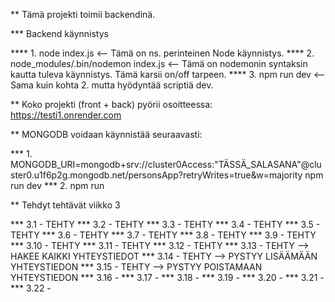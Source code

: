 ** Tämä projekti toimii backendinä.

*** Backend käynnistys

**** 1. node index.js                           <-- Tämä on ns. perinteinen Node käynnistys.
**** 2. node_modules/.bin/nodemon index.js      <-- Tämä on nodemonin syntaksin kautta tuleva käynnistys. Tämä karsii on/off tarpeen.
**** 3. npm run dev                             <-- Sama kuin kohta 2. mutta hyödyntää scriptiä dev.

** Koko projekti (front + back) pyörii osoitteessa: https://testi1.onrender.com

** MONGODB voidaan käynnistää seuraavasti:

*** 1. MONGODB_URI=mongodb+srv://cluster0Access:"TÄSSÄ_SALASANA"@cluster0.u1f6p2g.mongodb.net/personsApp?retryWrites=true&w=majority npm run dev
*** 2. npm run

** Tehdyt tehtävät viikko 3

*** 3.1     - TEHTY
*** 3.2     - TEHTY
*** 3.3     - TEHTY
*** 3.4     - TEHTY
*** 3.5     - TEHTY
*** 3.6     - TEHTY
*** 3.7     - TEHTY
*** 3.8     - TEHTY
*** 3.9     - TEHTY
*** 3.10    - TEHTY
*** 3.11    - TEHTY
*** 3.12    - TEHTY
*** 3.13    - TEHTY --> HAKEE KAIKKI YHTEYSTIEDOT
*** 3.14    - TEHTY --> PYSTYY LISÄÄMÄÄN YHTEYSTIEDON
*** 3.15    - TEHTY --> PYSTYY POISTAMAAN YHTEYSTIEDON
*** 3.16    - 
*** 3.17    - 
*** 3.18    - 
*** 3.19    - 
*** 3.20    - 
*** 3.21    - 
*** 3.22    - 